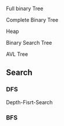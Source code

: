 





Full binary  Tree

Complete Binary Tree

Heap

Binary Search Tree

AVL Tree 



## Search



### DFS

Depth-Fisrt-Search

### BFS

